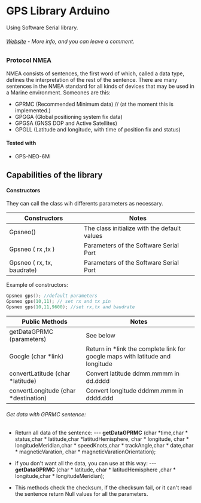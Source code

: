 # GPS Library Arduino
Using Software Serial library.

###### [Website](https://cristiansteib.github.io/Gps-neo-6m) - More info, and you can leave a comment.  
### Protocol NMEA
 NMEA consists of sentences, the first word of which, called a data type, defines the interpretation of the rest of the sentence. 
 There are many sentences in the NMEA standard for all kinds of devices that may be used in a Marine environment. Someones are this:
 - GPRMC (Recommended Minimum data) // (at the moment this is implemented.)
 - GPGGA (Global positioning system fix data)
 - GPGSA (GNSS DOP and Active Satellites)
 - GPGLL (Latitude and longitude, with time of position fix and status)

#### Tested with 
  - GPS-NEO-6M


## Capabilities of the library
#### Constructors

They can call the class wih differents parameters as necessary.

| Constructors | Notes |
|------------------------------------------------|-----|
|Gpsneo()| The class initialize with the default values|
|Gpsneo ( rx ,tx )| Parameters of the Software Serial Port|
|Gpsneo ( rx, tx, baudrate)|Parameters of the Software Serial Port|

Example of constructors: 
```c++
Gpsneo gps(); //default parameters
Gpsneo gps(10,11); // set rx and tx pin
Gpsneo gps(10,11,9600); //set rx,tx and baudrate
```

|Public Methods| Notes|
|----------------------|------|
|getDataGPRMC (parameters)| See below |
|Google (char *link)| Return in *link the complete link for google maps with latitude and longitude|
|convertLatitude (char *latitude)| Convert latitude ddmm.mmmm in dd.dddd|
|convertLongitude (char *destination)| Convert longitude dddmm.mmm in dddd.ddd|

###### Get data with GPRMC sentence:
+ Return all data of the sentence:
---  **getDataGPRMC** (char *time,char * status,char * latitude,char *latitudHemisphere, char * longitude, char * longitudeMeridian,char * speedKnots,char * trackAngle,char * date,char * magneticVaration, char * magneticVarationOrientation);

+ if you don't want all the data, you can use at this way:
--- **getDataGPRMC** (char * latitude, char * latitudHemisphere ,char * longitude,char * longitudeMeridian);

+ This methods check the checksum, if the checksum fail, or it can't read the sentence return Null values for all the parameters.

